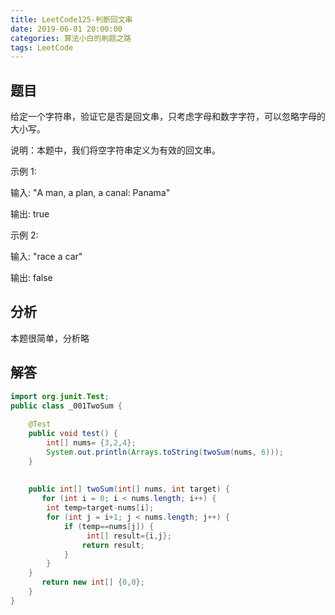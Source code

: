 ```yaml
---
title: LeetCode125-判断回文串
date: 2019-06-01 20:00:00
categories: 算法小白的刷题之路
tags: LeetCode
---
```


## 题目

给定一个字符串，验证它是否是回文串，只考虑字母和数字字符，可以忽略字母的大小写。

说明：本题中，我们将空字符串定义为有效的回文串。

示例 1:

输入: "A man, a plan, a canal: Panama"

输出: true

示例 2:

输入: "race a car"

输出: false

## 分析

本题很简单，分析略

## 解答

````java
import org.junit.Test;
public class _001TwoSum {
	
	@Test
	public void test() {
		int[] nums= {3,2,4};
		System.out.println(Arrays.toString(twoSum(nums, 6)));
	}
	
	
    public int[] twoSum(int[] nums, int target) {
       for (int i = 0; i < nums.length; i++) {
		int temp=target-nums[i];
		for (int j = i+1; j < nums.length; j++) {
			if (temp==nums[j]) {
				 int[] result={i,j};
				return result;
			}
		}
	}
       return new int[] {0,0};
    }
}
````









